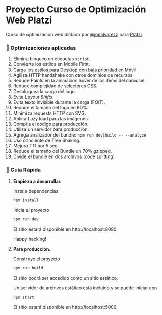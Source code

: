 # Proyecto Curso de Optimización Web Platzi

Curso de optimización web dictado por [@jonalvarezz](https://twitter.com/jonalvarezz) para [Platzi](https://platzi.com)

### 🚀 Optimizaciones aplicadas

1. Elimina bloqueo en etiquetas `script`.
1. Convierte los estilos en Mobile First.
1. Carga los estilos para Desktop con baja prioridad en Móvil.
1. Agiliza HTTP handshake con otros dominios de recursos.
1. Reduce Paints en la animacion hover de los items del carousel.
1. Reduce complejidad de selectores CSS.
1. Desbloquea la carga del logo.
1. Evita _Layout Shifts_.
1. Evita texto invisible durante la carga (FOIT).
1. Reduce el tamaño del logo en 90%.
1. Minimiza requests HTTP con SVG.
1. Aplica Lazy load para las imágenes.
1. Compila el código para producción.
1. Utiliza un servidor para producción.
1. Agrega analizador del bundle: `npm run dev|build -- --analyze`
1. Uso conciente de Tree Shaking.
1. Mejora TTI por 5 seg.
1. Reduce el tamaño del Bundle un 70% gzipped.
1. Divide el bundle en dos archivos (code splitting)

### 🤖 Guía Rápida

1.  **Empieza a desarrollar.**

    Instala dependencias

    ```sh
    npm install
    ```

    Inicia el proyecto

    ```sh
    npm run dev
    ```

    El sitio estará disponible en http://localhost:8080.

    Happy hacking!

1.  **Para producción.**

    Construye el proyecto

    ```sh
    npm run build
    ```

    El sitio podrá ser accedido como un sitio estático.

    Un servidor de archivos estático está incluido y se puede iniciar con

    ```sh
    npm start
    ```

    El sitio estará disponible en http://localhost:5000.
